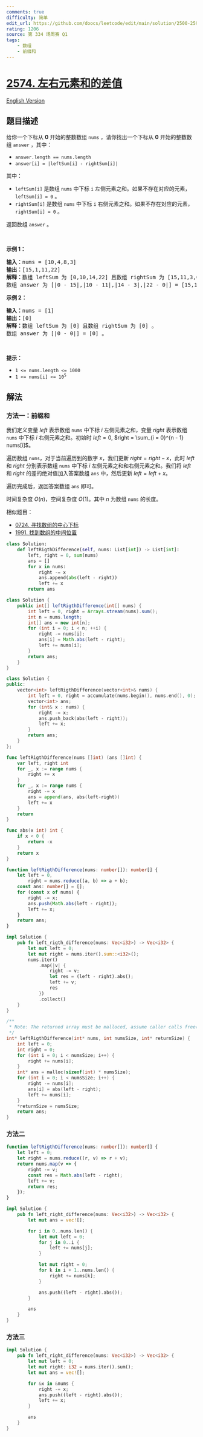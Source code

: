 ```yaml
---
comments: true
difficulty: 简单
edit_url: https://github.com/doocs/leetcode/edit/main/solution/2500-2599/2574.Left%20and%20Right%20Sum%20Differences/README.md
rating: 1206
source: 第 334 场周赛 Q1
tags:
    - 数组
    - 前缀和
---
```


# [2574. 左右元素和的差值](https://leetcode.cn/problems/left-and-right-sum-differences)

[English Version](/solution/2500-2599/2574.Left%20and%20Right%20Sum%20Differences/README_EN.md)

## 题目描述

<!-- 这里写题目描述 -->

<p>给你一个下标从 <strong>0</strong> 开始的整数数组 <code>nums</code> ，请你找出一个下标从 <strong>0</strong> 开始的整数数组 <code>answer</code> ，其中：</p>

<ul>
	<li><code>answer.length == nums.length</code></li>
	<li><code>answer[i] = |leftSum[i] - rightSum[i]|</code></li>
</ul>

<p>其中：</p>

<ul>
	<li><code>leftSum[i]</code> 是数组 <code>nums</code> 中下标 <code>i</code> 左侧元素之和。如果不存在对应的元素，<code>leftSum[i] = 0</code> 。</li>
	<li><code>rightSum[i]</code> 是数组 <code>nums</code> 中下标 <code>i</code> 右侧元素之和。如果不存在对应的元素，<code>rightSum[i] = 0</code> 。</li>
</ul>

<p>返回数组 <code>answer</code> 。</p>

<p>&nbsp;</p>

<p><strong>示例 1：</strong></p>

<pre><strong>输入：</strong>nums = [10,4,8,3]
<strong>输出：</strong>[15,1,11,22]
<strong>解释：</strong>数组 leftSum 为 [0,10,14,22] 且数组 rightSum 为 [15,11,3,0] 。
数组 answer 为 [|0 - 15|,|10 - 11|,|14 - 3|,|22 - 0|] = [15,1,11,22] 。
</pre>

<p><strong>示例 2：</strong></p>

<pre><strong>输入：</strong>nums = [1]
<strong>输出：</strong>[0]
<strong>解释：</strong>数组 leftSum 为 [0] 且数组 rightSum 为 [0] 。
数组 answer 为 [|0 - 0|] = [0] 。
</pre>

<p>&nbsp;</p>

<p><strong>提示：</strong></p>

<ul>
	<li><code>1 &lt;= nums.length &lt;= 1000</code></li>
	<li><code>1 &lt;= nums[i] &lt;= 10<sup>5</sup></code></li>
</ul>

## 解法

### 方法一：前缀和

我们定义变量 $left$ 表示数组 `nums` 中下标 $i$ 左侧元素之和，变量 $right$ 表示数组 `nums` 中下标 $i$ 右侧元素之和。初始时 $left = 0$, $right = \sum_{i = 0}^{n - 1} nums[i]$。

遍历数组 `nums`，对于当前遍历到的数字 $x$，我们更新 $right = right - x$，此时 $left$ 和 $right$ 分别表示数组 `nums` 中下标 $i$ 左侧元素之和和右侧元素之和。我们将 $left$ 和 $right$ 的差的绝对值加入答案数组 `ans` 中，然后更新 $left = left + x$。

遍历完成后，返回答案数组 `ans` 即可。

时间复杂度 $O(n)$，空间复杂度 $O(1)$。其中 $n$ 为数组 `nums` 的长度。

相似题目：

-   [0724. 寻找数组的中心下标](https://github.com/doocs/leetcode/blob/main/solution/0700-0799/0724.Find%20Pivot%20Index/README.md)
-   [1991. 找到数组的中间位置](https://github.com/doocs/leetcode/blob/main/solution/1900-1999/1991.Find%20the%20Middle%20Index%20in%20Array/README.md)

<!-- tabs:start -->

```python
class Solution:
    def leftRigthDifference(self, nums: List[int]) -> List[int]:
        left, right = 0, sum(nums)
        ans = []
        for x in nums:
            right -= x
            ans.append(abs(left - right))
            left += x
        return ans
```

```java
class Solution {
    public int[] leftRigthDifference(int[] nums) {
        int left = 0, right = Arrays.stream(nums).sum();
        int n = nums.length;
        int[] ans = new int[n];
        for (int i = 0; i < n; ++i) {
            right -= nums[i];
            ans[i] = Math.abs(left - right);
            left += nums[i];
        }
        return ans;
    }
}
```

```cpp
class Solution {
public:
    vector<int> leftRigthDifference(vector<int>& nums) {
        int left = 0, right = accumulate(nums.begin(), nums.end(), 0);
        vector<int> ans;
        for (int& x : nums) {
            right -= x;
            ans.push_back(abs(left - right));
            left += x;
        }
        return ans;
    }
};
```

```go
func leftRigthDifference(nums []int) (ans []int) {
	var left, right int
	for _, x := range nums {
		right += x
	}
	for _, x := range nums {
		right -= x
		ans = append(ans, abs(left-right))
		left += x
	}
	return
}

func abs(x int) int {
	if x < 0 {
		return -x
	}
	return x
}
```

```ts
function leftRigthDifference(nums: number[]): number[] {
    let left = 0,
        right = nums.reduce((a, b) => a + b);
    const ans: number[] = [];
    for (const x of nums) {
        right -= x;
        ans.push(Math.abs(left - right));
        left += x;
    }
    return ans;
}
```

```rust
impl Solution {
    pub fn left_rigth_difference(nums: Vec<i32>) -> Vec<i32> {
        let mut left = 0;
        let mut right = nums.iter().sum::<i32>();
        nums.iter()
            .map(|v| {
                right -= v;
                let res = (left - right).abs();
                left += v;
                res
            })
            .collect()
    }
}
```

```c
/**
 * Note: The returned array must be malloced, assume caller calls free().
 */
int* leftRigthDifference(int* nums, int numsSize, int* returnSize) {
    int left = 0;
    int right = 0;
    for (int i = 0; i < numsSize; i++) {
        right += nums[i];
    }
    int* ans = malloc(sizeof(int) * numsSize);
    for (int i = 0; i < numsSize; i++) {
        right -= nums[i];
        ans[i] = abs(left - right);
        left += nums[i];
    }
    *returnSize = numsSize;
    return ans;
}
```

<!-- tabs:end -->

### 方法二

<!-- tabs:start -->

```ts
function leftRigthDifference(nums: number[]): number[] {
    let left = 0;
    let right = nums.reduce((r, v) => r + v);
    return nums.map(v => {
        right -= v;
        const res = Math.abs(left - right);
        left += v;
        return res;
    });
}
```

```rust
impl Solution {
    pub fn left_right_difference(nums: Vec<i32>) -> Vec<i32> {
        let mut ans = vec![];

        for i in 0..nums.len() {
            let mut left = 0;
            for j in 0..i {
                left += nums[j];
            }

            let mut right = 0;
            for k in i + 1..nums.len() {
                right += nums[k];
            }

            ans.push((left - right).abs());
        }

        ans
    }
}
```

<!-- tabs:end -->

### 方法三

<!-- tabs:start -->

```rust
impl Solution {
    pub fn left_right_difference(nums: Vec<i32>) -> Vec<i32> {
        let mut left = 0;
        let mut right: i32 = nums.iter().sum();
        let mut ans = vec![];

        for &x in &nums {
            right -= x;
            ans.push((left - right).abs());
            left += x;
        }

        ans
    }
}
```

<!-- tabs:end -->

<!-- end -->
